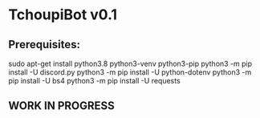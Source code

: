 # TchoupiBot v0.1
## Prerequisites:
sudo apt-get install python3.8 python3-venv python3-pip
python3 -m pip install -U discord.py
python3 -m pip install -U python-dotenv
python3 -m pip install -U bs4
python3 -m pip install -U requests
## WORK IN PROGRESS